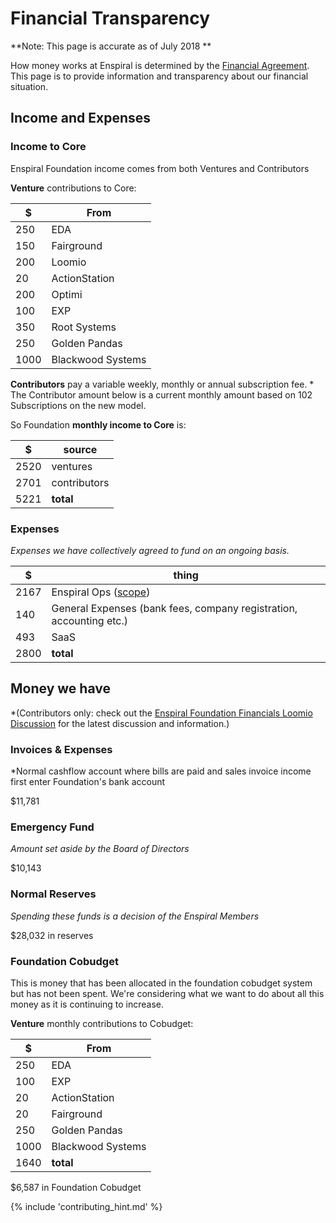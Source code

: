 # Financial Transparency

**Note: This page is accurate as of July 2018 **

How money works at Enspiral is determined by the [Financial Agreement](/agreements/financial.html). This page is to provide information and transparency about our financial situation.
## Income and Expenses

### Income to Core
Enspiral Foundation income comes from both Ventures and Contributors

__Venture__ contributions to Core:

| $ | From |
|---|---|
| 250 | EDA |
| 150 | Fairground |
| 200 | Loomio |
| 20  | ActionStation |
| 200 | Optimi |
| 100 | EXP |
| 350 | Root Systems |
| 250 | Golden Pandas|
| 1000 | Blackwood Systems |

__Contributors__ pay a variable weekly, monthly or annual subscription fee. * The Contributor amount below is a current monthly amount based on 102 Subscriptions on the new model.

So Foundation __monthly income to Core__ is:

| $ | source |
|---|---|
| 2520 | ventures |
| 2701 | contributors | *
| 5221 | __total__ |

### Expenses

*Expenses we have collectively agreed to fund on an ongoing basis.*

| $ | thing |
|---|---|
| 2167 | Enspiral Ops ([scope](ops-scope.html))|
| 140 | General Expenses (bank fees, company registration, accounting etc.) |
| 493 | SaaS|
| 2800 | __total__ |

## Money we have
*(Contributors only: check out the [Enspiral Foundation Financials Loomio Discussion](https://www.loomio.org/d/DIejiytR/enspiral-foundation-ltd-financials) for the latest discussion and information.)

### Invoices & Expenses
*Normal cashflow account where bills are paid and sales invoice income first enter Foundation's bank account

$11,781

### Emergency Fund
*Amount set aside by the Board of Directors*

$10,143

### Normal Reserves
*Spending these funds is a decision of the Enspiral Members*

$28,032 in reserves

### Foundation Cobudget
This is money that has been allocated in the foundation cobudget system but has not been spent. We're considering what we want to do about all this money as it is continuing to increase.

__Venture__ monthly contributions to Cobudget:

| $ | From |
|---|---|
| 250 | EDA |
| 100 | EXP |
| 20  | ActionStation |
| 20 | Fairground |
| 250 | Golden Pandas|
| 1000 | Blackwood Systems |
| 1640 | __total__ |

$6,587 in Foundation Cobudget

{% include 'contributing_hint.md' %}
